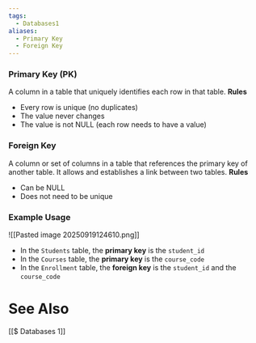 ```yaml
---
tags:
  - Databases1
aliases:
  - Primary Key
  - Foreign Key
---
```

### Primary Key (PK)
A column in a table that uniquely identifies each row in that table.
**Rules**
- Every row is unique (no duplicates)
- The value never changes
- The value is not NULL (each row needs to have a value)

### Foreign Key
A column or set of columns in a table that references the primary key of another table. It allows and establishes a link between two tables.
**Rules**
- Can be NULL
- Does not need to be unique

### Example Usage

![[Pasted image 20250919124610.png]]

- In the `Students` table, the **primary key** is the `student_id`
- In the `Courses` table, the **primary key** is the `course_code`
- In the `Enrollment` table, the **foreign key** is the `student_id` and the `course_code`
# See Also
[[$ Databases 1]]
